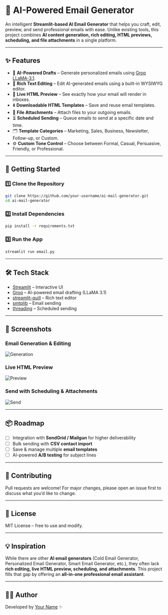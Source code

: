 # 📧 AI-Powered Email Generator

An intelligent **Streamlit-based AI Email Generator** that helps you craft, edit, preview, and send professional emails with ease. Unlike existing tools, this project combines **AI content generation, rich editing, HTML previews, scheduling, and file attachments** in a single platform.

---

## ✨ Features

- 🔮 **AI-Powered Drafts** – Generate personalized emails using [Groq LLaMA-3.1](https://groq.com/).
- 🎨 **Rich Text Editing** – Edit AI-generated emails using a built-in WYSIWYG editor.
- 👀 **Live HTML Preview** – See exactly how your email will render in inboxes.
- ⬇️ **Downloadable HTML Templates** – Save and reuse email templates.
- 📎 **File Attachments** – Attach files to your outgoing emails.
- ⏳ **Scheduled Sending** – Queue emails to send at a specific date and time.
- 🗂 **Template Categories** – Marketing, Sales, Business, Newsletter, Follow-up, or Custom.
- ⚙️ **Custom Tone Control** – Choose between Formal, Casual, Persuasive, Friendly, or Professional.

---

## 🚀 Getting Started

### 1️⃣ Clone the Repository
```bash
git clone https://github.com/your-username/ai-mail-generator.git
cd ai-mail-generator
```

### 2️⃣ Install Dependencies
```bash
pip install -r requirements.txt
```

### 3️⃣ Run the App
```bash
streamlit run email.py
```

---

## 🛠️ Tech Stack
- [Streamlit](https://streamlit.io/) – Interactive UI
- [Groq](https://groq.com/) – AI-powered email drafting (LLaMA 3.1)
- [streamlit-quill](https://github.com/streamlit/streamlit-quill) – Rich text editor
- [smtplib](https://docs.python.org/3/library/smtplib.html) – Email sending
- [threading](https://docs.python.org/3/library/threading.html) – Scheduled sending

---

## 📸 Screenshots

### Email Generation & Editing
![Generation](assets/screenshot1.png)

### Live HTML Preview
![Preview](assets/screenshot2.png)

### Send with Scheduling & Attachments
![Send](assets/screenshot3.png)

---

## 📦 Roadmap

- [ ] Integration with **SendGrid / Mailgun** for higher deliverability
- [ ] Bulk sending with **CSV contact import**
- [ ] Save & manage multiple **email templates**
- [ ] AI-powered **A/B testing** for subject lines

---

## 🤝 Contributing
Pull requests are welcome! For major changes, please open an issue first to discuss what you’d like to change.

---

## 📄 License
MIT License – free to use and modify.

---

## 💡 Inspiration
While there are other **AI email generators** (Cold Email Generator, Personalized Email Generator, Smart Email Generator, etc.), they often lack **rich editing, live HTML preview, scheduling, and attachments**. This project fills that gap by offering an **all-in-one professional email assistant**.

---

## 👨‍💻 Author
Developed by [Your Name](https://linkedin.com/in/yourprofile) ✨
